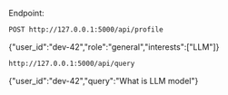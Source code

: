 Endpoint:

```bash
POST http://127.0.0.1:5000/api/profile
```

{"user_id":"dev-42","role":"general","interests":["LLM"]}


```bash
http://127.0.0.1:5000/api/query
```

{"user_id":"dev-42","query":"What is LLM model"}

